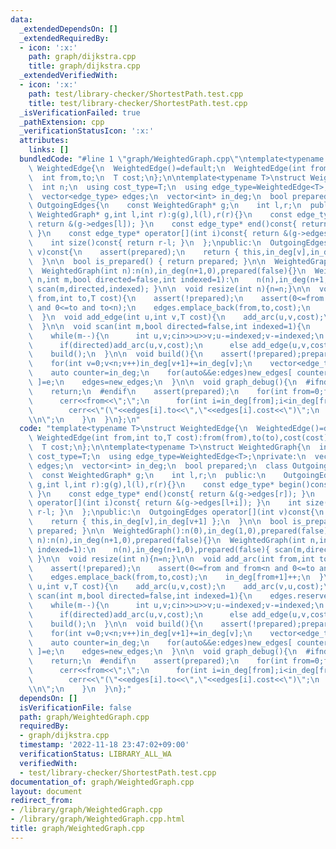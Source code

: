 ```yaml
---
data:
  _extendedDependsOn: []
  _extendedRequiredBy:
  - icon: ':x:'
    path: graph/dijkstra.cpp
    title: graph/dijkstra.cpp
  _extendedVerifiedWith:
  - icon: ':x:'
    path: test/library-checker/ShortestPath.test.cpp
    title: test/library-checker/ShortestPath.test.cpp
  _isVerificationFailed: true
  _pathExtension: cpp
  _verificationStatusIcon: ':x:'
  attributes:
    links: []
  bundledCode: "#line 1 \"graph/WeightedGraph.cpp\"\ntemplate<typename T>\nstruct\
    \ WeightedEdge{\n  WeightedEdge()=default;\n  WeightedEdge(int from,int to,T cost):from(from),to(to),cost(cost){}\n\
    \  int from,to;\n  T cost;\n};\n\ntemplate<typename T>\nstruct WeightedGraph{\n\
    \  int n;\n  using cost_type=T;\n  using edge_type=WeightedEdge<T>;\nprivate:\n\
    \  vector<edge_type> edges;\n  vector<int> in_deg;\n  bool prepared;\n  class\
    \ OutgoingEdges{\n    const WeightedGraph* g;\n    int l,r;\n  public:\n    OutgoingEdges(const\
    \ WeightedGraph* g,int l,int r):g(g),l(l),r(r){}\n    const edge_type* begin()const{\
    \ return &(g->edges[l]); }\n    const edge_type* end()const{ return &(g->edges[r]);\
    \ }\n    const edge_type* operator[](int i)const{ return &(g->edges[l+i]); }\n\
    \    int size()const{ return r-l; }\n  };\npublic:\n  OutgoingEdges operator[](int\
    \ v)const{\n    assert(prepared);\n    return { this,in_deg[v],in_deg[v+1] };\n\
    \  }\n\n  bool is_prepared() { return prepared; }\n\n  WeightedGraph():n(0),in_deg(1,0),prepared(false){}\n\
    \  WeightedGraph(int n):n(n),in_deg(n+1,0),prepared(false){}\n  WeightedGraph(int\
    \ n,int m,bool directed=false,int indexed=1):\n    n(n),in_deg(n+1,0),prepared(false){\
    \ scan(m,directed,indexed); }\n\n  void resize(int n){n=n;}\n\n  void add_arc(int\
    \ from,int to,T cost){\n    assert(!prepared);\n    assert(0<=from and from<n\
    \ and 0<=to and to<n);\n    edges.emplace_back(from,to,cost);\n    in_deg[from+1]++;\n\
    \  }\n  void add_edge(int u,int v,T cost){\n    add_arc(u,v,cost);\n    add_arc(v,u,cost);\n\
    \  }\n\n  void scan(int m,bool directed=false,int indexed=1){\n    edges.reserve(directed?m:2*m);\n\
    \    while(m--){\n      int u,v;cin>>u>>v;u-=indexed;v-=indexed;\n      T cost;cin>>cost;\n\
    \      if(directed)add_arc(u,v,cost);\n      else add_edge(u,v,cost);\n    }\n\
    \    build();\n  }\n\n  void build(){\n    assert(!prepared);prepared=true;\n\
    \    for(int v=0;v<n;v++)in_deg[v+1]+=in_deg[v];\n    vector<edge_type> new_edges(in_deg.back());\n\
    \    auto counter=in_deg;\n    for(auto&&e:edges)new_edges[ counter[e.from]++\
    \ ]=e;\n    edges=new_edges;\n  }\n\n  void graph_debug(){\n  #ifndef __LOCAL\n\
    \    return;\n  #endif\n    assert(prepared);\n    for(int from=0;from<n;from++){\n\
    \      cerr<<from<<\";\";\n      for(int i=in_deg[from];i<in_deg[from+1];i++)\n\
    \        cerr<<\"(\"<<edges[i].to<<\",\"<<edges[i].cost<<\")\";\n      cerr<<\"\
    \\n\";\n    }\n  }\n};\n"
  code: "template<typename T>\nstruct WeightedEdge{\n  WeightedEdge()=default;\n \
    \ WeightedEdge(int from,int to,T cost):from(from),to(to),cost(cost){}\n  int from,to;\n\
    \  T cost;\n};\n\ntemplate<typename T>\nstruct WeightedGraph{\n  int n;\n  using\
    \ cost_type=T;\n  using edge_type=WeightedEdge<T>;\nprivate:\n  vector<edge_type>\
    \ edges;\n  vector<int> in_deg;\n  bool prepared;\n  class OutgoingEdges{\n  \
    \  const WeightedGraph* g;\n    int l,r;\n  public:\n    OutgoingEdges(const WeightedGraph*\
    \ g,int l,int r):g(g),l(l),r(r){}\n    const edge_type* begin()const{ return &(g->edges[l]);\
    \ }\n    const edge_type* end()const{ return &(g->edges[r]); }\n    const edge_type*\
    \ operator[](int i)const{ return &(g->edges[l+i]); }\n    int size()const{ return\
    \ r-l; }\n  };\npublic:\n  OutgoingEdges operator[](int v)const{\n    assert(prepared);\n\
    \    return { this,in_deg[v],in_deg[v+1] };\n  }\n\n  bool is_prepared() { return\
    \ prepared; }\n\n  WeightedGraph():n(0),in_deg(1,0),prepared(false){}\n  WeightedGraph(int\
    \ n):n(n),in_deg(n+1,0),prepared(false){}\n  WeightedGraph(int n,int m,bool directed=false,int\
    \ indexed=1):\n    n(n),in_deg(n+1,0),prepared(false){ scan(m,directed,indexed);\
    \ }\n\n  void resize(int n){n=n;}\n\n  void add_arc(int from,int to,T cost){\n\
    \    assert(!prepared);\n    assert(0<=from and from<n and 0<=to and to<n);\n\
    \    edges.emplace_back(from,to,cost);\n    in_deg[from+1]++;\n  }\n  void add_edge(int\
    \ u,int v,T cost){\n    add_arc(u,v,cost);\n    add_arc(v,u,cost);\n  }\n\n  void\
    \ scan(int m,bool directed=false,int indexed=1){\n    edges.reserve(directed?m:2*m);\n\
    \    while(m--){\n      int u,v;cin>>u>>v;u-=indexed;v-=indexed;\n      T cost;cin>>cost;\n\
    \      if(directed)add_arc(u,v,cost);\n      else add_edge(u,v,cost);\n    }\n\
    \    build();\n  }\n\n  void build(){\n    assert(!prepared);prepared=true;\n\
    \    for(int v=0;v<n;v++)in_deg[v+1]+=in_deg[v];\n    vector<edge_type> new_edges(in_deg.back());\n\
    \    auto counter=in_deg;\n    for(auto&&e:edges)new_edges[ counter[e.from]++\
    \ ]=e;\n    edges=new_edges;\n  }\n\n  void graph_debug(){\n  #ifndef __LOCAL\n\
    \    return;\n  #endif\n    assert(prepared);\n    for(int from=0;from<n;from++){\n\
    \      cerr<<from<<\";\";\n      for(int i=in_deg[from];i<in_deg[from+1];i++)\n\
    \        cerr<<\"(\"<<edges[i].to<<\",\"<<edges[i].cost<<\")\";\n      cerr<<\"\
    \\n\";\n    }\n  }\n};"
  dependsOn: []
  isVerificationFile: false
  path: graph/WeightedGraph.cpp
  requiredBy:
  - graph/dijkstra.cpp
  timestamp: '2022-11-18 23:47:02+09:00'
  verificationStatus: LIBRARY_ALL_WA
  verifiedWith:
  - test/library-checker/ShortestPath.test.cpp
documentation_of: graph/WeightedGraph.cpp
layout: document
redirect_from:
- /library/graph/WeightedGraph.cpp
- /library/graph/WeightedGraph.cpp.html
title: graph/WeightedGraph.cpp
---
```

